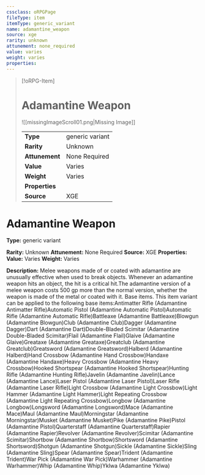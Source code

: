 ```yaml
---
cssclass: oRPGPage
fileType: item
itemType: generic_variant
name: adamantine_weapon
source: xge
rarity: unknown
attunement: none_required
value: varies
weight: varies
properties:
---
```

> [!oRPG-Item]
> # Adamantine Weapon
> ![[missingImageScroll01.png|Missing Image]]
>
> |  |   |
> |:--|---|
> |**Type** | generic variant |
> |**Rarity** | Unknown |
> | **Attunement** | None Required |
> | **Value** | Varies |
>  | **Weight**| Varies |
>  |**Properties** |  |
> | **Source** | XGE |

#  Adamantine Weapon
**Type:** generic variant

**Rarity:** Unknown
**Attunement:** None Required
**Source:** XGE
**Properties:**
**Value:** Varies
**Weight:** Varies

**Description:** Melee weapons made of or coated with adamantine are unusually effective when used to break objects. Whenever an adamantine weapon hits an object, the hit is a critical hit.The adamantine version of a melee weapon costs 500 gp more than the normal version, whether the weapon is made of the metal or coated with it. Base items. This item variant can be applied to the following base items:Antimatter Rifle (Adamantine Antimatter Rifle)Automatic Pistol (Adamantine Automatic Pistol)Automatic Rifle (Adamantine Automatic Rifle)Battleaxe (Adamantine Battleaxe)Blowgun (Adamantine Blowgun)Club (Adamantine Club)Dagger (Adamantine Dagger)Dart (Adamantine Dart)Double-Bladed Scimitar (Adamantine Double-Bladed Scimitar)Flail (Adamantine Flail)Glaive (Adamantine Glaive)Greataxe (Adamantine Greataxe)Greatclub (Adamantine Greatclub)Greatsword (Adamantine Greatsword)Halberd (Adamantine Halberd)Hand Crossbow (Adamantine Hand Crossbow)Handaxe (Adamantine Handaxe)Heavy Crossbow (Adamantine Heavy Crossbow)Hooked Shortspear (Adamantine Hooked Shortspear)Hunting Rifle (Adamantine Hunting Rifle)Javelin (Adamantine Javelin)Lance (Adamantine Lance)Laser Pistol (Adamantine Laser Pistol)Laser Rifle (Adamantine Laser Rifle)Light Crossbow (Adamantine Light Crossbow)Light Hammer (Adamantine Light Hammer)Light Repeating Crossbow (Adamantine Light Repeating Crossbow)Longbow (Adamantine Longbow)Longsword (Adamantine Longsword)Mace (Adamantine Mace)Maul (Adamantine Maul)Morningstar (Adamantine Morningstar)Musket (Adamantine Musket)Pike (Adamantine Pike)Pistol (Adamantine Pistol)Quarterstaff (Adamantine Quarterstaff)Rapier (Adamantine Rapier)Revolver (Adamantine Revolver)Scimitar (Adamantine Scimitar)Shortbow (Adamantine Shortbow)Shortsword (Adamantine Shortsword)Shotgun (Adamantine Shotgun)Sickle (Adamantine Sickle)Sling (Adamantine Sling)Spear (Adamantine Spear)Trident (Adamantine Trident)War Pick (Adamantine War Pick)Warhammer (Adamantine Warhammer)Whip (Adamantine Whip)Yklwa (Adamantine Yklwa)


